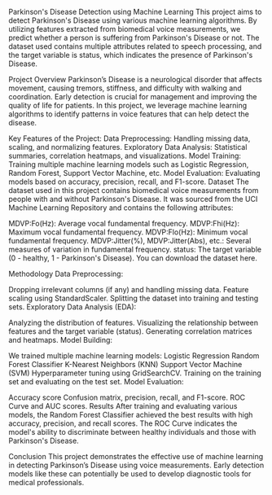  Parkinson's Disease Detection using Machine Learning
This project aims to detect Parkinson's Disease using various machine learning algorithms. By utilizing features extracted from biomedical voice measurements, we predict whether a person is suffering from Parkinson's Disease or not. The dataset used contains multiple attributes related to speech processing, and the target variable is status, which indicates the presence of Parkinson's Disease.

Project Overview
Parkinson’s Disease is a neurological disorder that affects movement, causing tremors, stiffness, and difficulty with walking and coordination. Early detection is crucial for management and improving the quality of life for patients. In this project, we leverage machine learning algorithms to identify patterns in voice features that can help detect the disease.

Key Features of the Project:
Data Preprocessing: Handling missing data, scaling, and normalizing features.
Exploratory Data Analysis: Statistical summaries, correlation heatmaps, and visualizations.
Model Training: Training multiple machine learning models such as Logistic Regression, Random Forest, Support Vector Machine, etc.
Model Evaluation: Evaluating models based on accuracy, precision, recall, and F1-score.
Dataset
The dataset used in this project contains biomedical voice measurements from people with and without Parkinson's Disease. It was sourced from the UCI Machine Learning Repository and contains the following attributes:

MDVP:Fo(Hz): Average vocal fundamental frequency.
MDVP:Fhi(Hz): Maximum vocal fundamental frequency.
MDVP:Flo(Hz): Minimum vocal fundamental frequency.
MDVP:Jitter(%), MDVP:Jitter(Abs), etc.: Several measures of variation in fundamental frequency.
status: The target variable (0 - healthy, 1 - Parkinson's Disease).
You can download the dataset here.

Methodology
Data Preprocessing:

Dropping irrelevant columns (if any) and handling missing data.
Feature scaling using StandardScaler.
Splitting the dataset into training and testing sets.
Exploratory Data Analysis (EDA):

Analyzing the distribution of features.
Visualizing the relationship between features and the target variable (status).
Generating correlation matrices and heatmaps.
Model Building:

We trained multiple machine learning models:
Logistic Regression
Random Forest Classifier
K-Nearest Neighbors (KNN)
Support Vector Machine (SVM)
Hyperparameter tuning using GridSearchCV.
Training on the training set and evaluating on the test set.
Model Evaluation:

Accuracy score
Confusion matrix, precision, recall, and F1-score.
ROC Curve and AUC scores.
Results
After training and evaluating various models, the Random Forest Classifier achieved the best results with high accuracy, precision, and recall scores. The ROC Curve indicates the model's ability to discriminate between healthy individuals and those with Parkinson's Disease.

Conclusion
This project demonstrates the effective use of machine learning in detecting Parkinson’s Disease using voice measurements. Early detection models like these can potentially be used to develop diagnostic tools for medical professionals.
